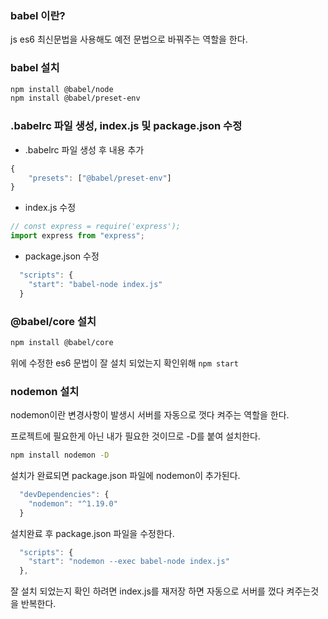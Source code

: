 ### babel 이란?

js es6 최신문법을 사용해도 예전 문법으로 바꿔주는 역할을 한다.

### babel 설치

```bash
npm install @babel/node
npm install @babel/preset-env
```

### .babelrc 파일 생성, index.js 및 package.json 수정

- .babelrc 파일 생성 후 내용 추가
```js
{
	"presets": ["@babel/preset-env"]
}
```
- index.js 수정
```js
// const express = require('express');
import express from "express";
```

- package.json 수정
```js
  "scripts": {
    "start": "babel-node index.js"
  }
```

### @babel/core 설치

```bash
npm install @babel/core
```

위에 수정한 es6 문법이 잘 설치 되었는지 확인위해 ```npm start ```

### nodemon 설치

nodemon이란 변경사항이 발생시 서버를 자동으로 껏다 켜주는 역할을 한다.

프로젝트에 필요한게 아닌 내가 필요한 것이므로 -D를 붙여 설치한다.
```bash
npm install nodemon -D
```

설치가 완료되면 package.json 파일에 nodemon이 추가된다.
```js
  "devDependencies": {
    "nodemon": "^1.19.0"
  }
```

설치완료 후 package.json 파일을 수정한다.
```js
  "scripts": {
    "start": "nodemon --exec babel-node index.js"
  },
```

잘 설치 되었는지 확인 하려면 
index.js를 재저장 하면 자동으로 서버를 껐다 켜주는것을 반복한다.
